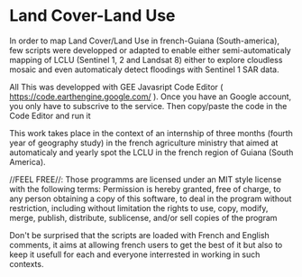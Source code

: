 # Land Cover-Land Use
In order to map Land Cover/Land Use in french-Guiana (South-america), few scripts were developped or adapted to enable either semi-automaticaly mapping of 
LCLU (Sentinel 1, 2 and Landsat 8) either to explore cloudless mosaic and even automaticaly detect floodings with Sentinel 1 SAR data.

All This was developped with GEE Javasript Code Editor ( https://code.earthengine.google.com/ ). Once you have an Google account, you only 
have to subscrive to the service. Then copy/paste the code in the Code Editor and run it

This work takes place in the context of an internship of three months (fourth year of geography study) in the french agriculture ministry 
that aimed at automaticaly and yearly spot the LCLU in the french region of Guiana (South America).

//FEEL FREE//:
Those programms are licensed under an MIT style license with the 
following terms:
Permission is hereby granted, free of charge, to any person obtaining a
copy of this software, to deal in the program without restriction, including without limitation
the rights to use, copy, modify, merge, publish, distribute, sublicense,
and/or sell copies of the program

Don't be surprised that the scripts are loaded with French and English comments, it aims at allowing french users to get the best of it 
but also to keep it usefull for each and everyone interrested in working in such contexts.
